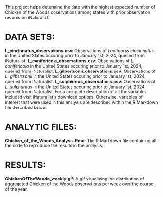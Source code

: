 This project helps determine the date with the highest expected number of Chicken of the Woods observations among states with prior observation records on iNaturalist.

# DATA SETS:
**L_cincinnatus_observations.csv**: Observations of *Laetiporus cincinnatus* in the United States occuring prior to January 1st, 2024, queried from iNaturalist.
**L_conifericola_observations.csv**: Observations of *L. conifericola* in the United States occuring prior to January 1st, 2024, queried from iNaturalist.
**L_gilbertsonii_observations.csv**: Observations of *L. gilbertsonii* in the United States occuring prior to January 1st, 2024, queried from iNaturalist.
**L_sulphureus_observations.csv**: Observations of *L. sulphureus* in the United States occuring prior to January 1st, 2024, queried from iNaturalist.
For a complete description of all the variables included visit [iNaturalist's](https://www.inaturalist.org/home) download options. Otherwise, variables of interest that were used in this analysis are described within the R Markdown file described below.

# ANALYTIC FILES:
**Chicken_of_the_Woods_Analysis.Rmd**: The R Markdown file containing all the code to reproduce the results in the analysis.

# RESULTS:
**ChickenOfTheWoods_weekly.gif**: A gif visualizing the distribution of aggregated Chicken of the Woods observations per week over the course of the year.
